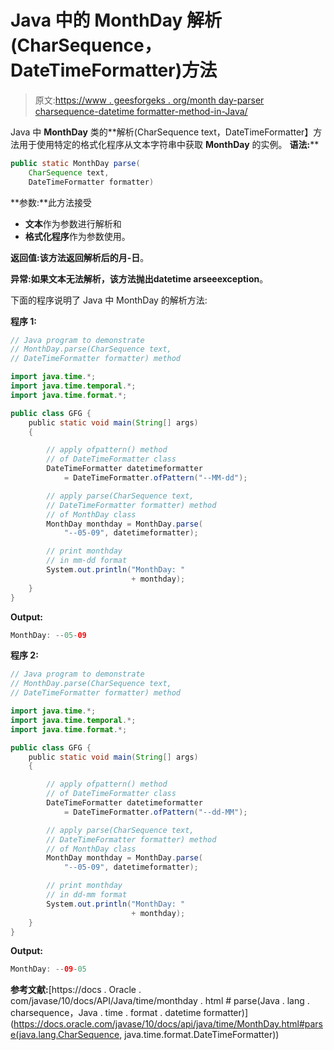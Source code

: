 # Java 中的 MonthDay 解析(CharSequence，DateTimeFormatter)方法

> 原文:[https://www . geesforgeks . org/month day-parser charsequence-datetime formatter-method-in-Java/](https://www.geeksforgeeks.org/monthday-parsecharsequence-datetimeformatter-method-in-java/)

Java 中 **MonthDay** 类的**解析(CharSequence text，DateTimeFormatter】方法用于使用特定的格式化程序从文本字符串中获取 **MonthDay** 的实例。
**语法:****

```java
public static MonthDay parse(
    CharSequence text, 
    DateTimeFormatter formatter)
```

**参数:**此方法接受

*   **文本**作为参数进行解析和
*   **格式化程序**作为参数使用。

**返回值:**该方法返回解析后的**月-日**。

**异常:**如果文本无法解析，该方法抛出**datetime arseeexception**。

下面的程序说明了 Java 中 MonthDay 的解析方法:

**程序 1:**

```java
// Java program to demonstrate
// MonthDay.parse(CharSequence text,
// DateTimeFormatter formatter) method

import java.time.*;
import java.time.temporal.*;
import java.time.format.*;

public class GFG {
    public static void main(String[] args)
    {

        // apply ofpattern() method
        // of DateTimeFormatter class
        DateTimeFormatter datetimeformatter
            = DateTimeFormatter.ofPattern("--MM-dd");

        // apply parse(CharSequence text,
        // DateTimeFormatter formatter) method
        // of MonthDay class
        MonthDay monthday = MonthDay.parse(
            "--05-09", datetimeformatter);

        // print monthday
        // in mm-dd format
        System.out.println("MonthDay: "
                           + monthday);
    }
}
```

**Output:**

```java
MonthDay: --05-09

```

**程序 2:**

```java
// Java program to demonstrate
// MonthDay.parse(CharSequence text,
// DateTimeFormatter formatter) method

import java.time.*;
import java.time.temporal.*;
import java.time.format.*;

public class GFG {
    public static void main(String[] args)
    {

        // apply ofpattern() method
        // of DateTimeFormatter class
        DateTimeFormatter datetimeformatter
            = DateTimeFormatter.ofPattern("--dd-MM");

        // apply parse(CharSequence text,
        // DateTimeFormatter formatter) method
        // of MonthDay class
        MonthDay monthday = MonthDay.parse(
            "--05-09", datetimeformatter);

        // print monthday
        // in dd-mm format
        System.out.println("MonthDay: "
                           + monthday);
    }
}
```

**Output:**

```java
MonthDay: --09-05

```

**参考文献:**[https://docs . Oracle . com/javase/10/docs/API/Java/time/monthday . html # parse(Java . lang . charsequence，Java . time . format . datetime formatter)](https://docs.oracle.com/javase/10/docs/api/java/time/MonthDay.html#parse(java.lang.CharSequence, java.time.format.DateTimeFormatter))